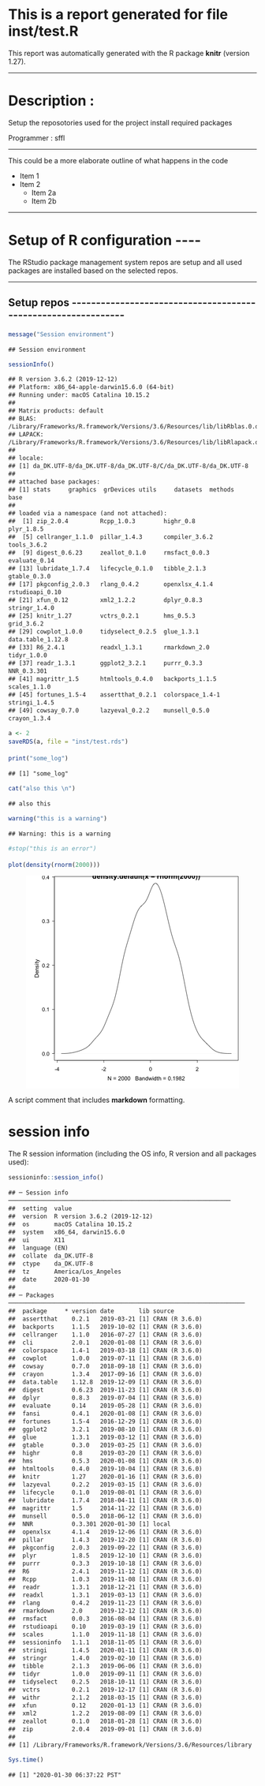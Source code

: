 # This is a report generated for file inst/test.R



This report was automatically generated with the R package **knitr**
(version 1.27).

*****************************************************************************
# Description :

Setup the reposotories used for the project install required packages

Programmer    : sffl
*****************************************************************************
This could be a more elaborate outline of what happens in the code
* Item 1
* Item 2
   + Item 2a
   + Item 2b

*****************************************************************************
# Setup of R configuration                                               ----

The RStudio package management system repos are setup and all used packages
are installed based on the selected repos.
*****************************************************************************
## Setup repos --------------------------------------------------------------


```r
message("Session environment")
```

```
## Session environment
```

```r
sessionInfo()
```

```
## R version 3.6.2 (2019-12-12)
## Platform: x86_64-apple-darwin15.6.0 (64-bit)
## Running under: macOS Catalina 10.15.2
## 
## Matrix products: default
## BLAS:   /Library/Frameworks/R.framework/Versions/3.6/Resources/lib/libRblas.0.dylib
## LAPACK: /Library/Frameworks/R.framework/Versions/3.6/Resources/lib/libRlapack.dylib
## 
## locale:
## [1] da_DK.UTF-8/da_DK.UTF-8/da_DK.UTF-8/C/da_DK.UTF-8/da_DK.UTF-8
## 
## attached base packages:
## [1] stats     graphics  grDevices utils     datasets  methods   base     
## 
## loaded via a namespace (and not attached):
##  [1] zip_2.0.4         Rcpp_1.0.3        highr_0.8         plyr_1.8.5       
##  [5] cellranger_1.1.0  pillar_1.4.3      compiler_3.6.2    tools_3.6.2      
##  [9] digest_0.6.23     zeallot_0.1.0     rmsfact_0.0.3     evaluate_0.14    
## [13] lubridate_1.7.4   lifecycle_0.1.0   tibble_2.1.3      gtable_0.3.0     
## [17] pkgconfig_2.0.3   rlang_0.4.2       openxlsx_4.1.4    rstudioapi_0.10  
## [21] xfun_0.12         xml2_1.2.2        dplyr_0.8.3       stringr_1.4.0    
## [25] knitr_1.27        vctrs_0.2.1       hms_0.5.3         grid_3.6.2       
## [29] cowplot_1.0.0     tidyselect_0.2.5  glue_1.3.1        data.table_1.12.8
## [33] R6_2.4.1          readxl_1.3.1      rmarkdown_2.0     tidyr_1.0.0      
## [37] readr_1.3.1       ggplot2_3.2.1     purrr_0.3.3       NNR_0.3.301      
## [41] magrittr_1.5      htmltools_0.4.0   backports_1.1.5   scales_1.1.0     
## [45] fortunes_1.5-4    assertthat_0.2.1  colorspace_1.4-1  stringi_1.4.5    
## [49] cowsay_0.7.0      lazyeval_0.2.2    munsell_0.5.0     crayon_1.3.4
```

```r
a <- 2
saveRDS(a, file = "inst/test.rds")

print("some_log")
```

```
## [1] "some_log"
```

```r
cat("also this \n")
```

```
## also this
```

```r
warning("this is a warning")
```

```
## Warning: this is a warning
```

```r
#stop("this is an error")

plot(density(rnorm(2000)))
```

<img src="figure/test-Rmdunnamed-chunk-1-1.png" title="plot of chunk unnamed-chunk-1" alt="plot of chunk unnamed-chunk-1" style="display: block; margin: auto;" />

A script comment that includes **markdown** formatting.

# session info
The R session information (including the OS info, R version and all
packages used):


```r
sessioninfo::session_info()
```

```
## ─ Session info ───────────────────────────────────────────────────────────────
##  setting  value                       
##  version  R version 3.6.2 (2019-12-12)
##  os       macOS Catalina 10.15.2      
##  system   x86_64, darwin15.6.0        
##  ui       X11                         
##  language (EN)                        
##  collate  da_DK.UTF-8                 
##  ctype    da_DK.UTF-8                 
##  tz       America/Los_Angeles         
##  date     2020-01-30                  
## 
## ─ Packages ───────────────────────────────────────────────────────────────────
##  package     * version date       lib source        
##  assertthat    0.2.1   2019-03-21 [1] CRAN (R 3.6.0)
##  backports     1.1.5   2019-10-02 [1] CRAN (R 3.6.0)
##  cellranger    1.1.0   2016-07-27 [1] CRAN (R 3.6.0)
##  cli           2.0.1   2020-01-08 [1] CRAN (R 3.6.0)
##  colorspace    1.4-1   2019-03-18 [1] CRAN (R 3.6.0)
##  cowplot       1.0.0   2019-07-11 [1] CRAN (R 3.6.0)
##  cowsay        0.7.0   2018-09-18 [1] CRAN (R 3.6.0)
##  crayon        1.3.4   2017-09-16 [1] CRAN (R 3.6.0)
##  data.table    1.12.8  2019-12-09 [1] CRAN (R 3.6.0)
##  digest        0.6.23  2019-11-23 [1] CRAN (R 3.6.0)
##  dplyr         0.8.3   2019-07-04 [1] CRAN (R 3.6.0)
##  evaluate      0.14    2019-05-28 [1] CRAN (R 3.6.0)
##  fansi         0.4.1   2020-01-08 [1] CRAN (R 3.6.0)
##  fortunes      1.5-4   2016-12-29 [1] CRAN (R 3.6.0)
##  ggplot2       3.2.1   2019-08-10 [1] CRAN (R 3.6.0)
##  glue          1.3.1   2019-03-12 [1] CRAN (R 3.6.0)
##  gtable        0.3.0   2019-03-25 [1] CRAN (R 3.6.0)
##  highr         0.8     2019-03-20 [1] CRAN (R 3.6.0)
##  hms           0.5.3   2020-01-08 [1] CRAN (R 3.6.0)
##  htmltools     0.4.0   2019-10-04 [1] CRAN (R 3.6.0)
##  knitr         1.27    2020-01-16 [1] CRAN (R 3.6.0)
##  lazyeval      0.2.2   2019-03-15 [1] CRAN (R 3.6.0)
##  lifecycle     0.1.0   2019-08-01 [1] CRAN (R 3.6.0)
##  lubridate     1.7.4   2018-04-11 [1] CRAN (R 3.6.0)
##  magrittr      1.5     2014-11-22 [1] CRAN (R 3.6.0)
##  munsell       0.5.0   2018-06-12 [1] CRAN (R 3.6.0)
##  NNR           0.3.301 2020-01-30 [1] local         
##  openxlsx      4.1.4   2019-12-06 [1] CRAN (R 3.6.0)
##  pillar        1.4.3   2019-12-20 [1] CRAN (R 3.6.0)
##  pkgconfig     2.0.3   2019-09-22 [1] CRAN (R 3.6.0)
##  plyr          1.8.5   2019-12-10 [1] CRAN (R 3.6.0)
##  purrr         0.3.3   2019-10-18 [1] CRAN (R 3.6.0)
##  R6            2.4.1   2019-11-12 [1] CRAN (R 3.6.0)
##  Rcpp          1.0.3   2019-11-08 [1] CRAN (R 3.6.0)
##  readr         1.3.1   2018-12-21 [1] CRAN (R 3.6.0)
##  readxl        1.3.1   2019-03-13 [1] CRAN (R 3.6.0)
##  rlang         0.4.2   2019-11-23 [1] CRAN (R 3.6.0)
##  rmarkdown     2.0     2019-12-12 [1] CRAN (R 3.6.0)
##  rmsfact       0.0.3   2016-08-04 [1] CRAN (R 3.6.0)
##  rstudioapi    0.10    2019-03-19 [1] CRAN (R 3.6.0)
##  scales        1.1.0   2019-11-18 [1] CRAN (R 3.6.0)
##  sessioninfo   1.1.1   2018-11-05 [1] CRAN (R 3.6.0)
##  stringi       1.4.5   2020-01-11 [1] CRAN (R 3.6.0)
##  stringr       1.4.0   2019-02-10 [1] CRAN (R 3.6.0)
##  tibble        2.1.3   2019-06-06 [1] CRAN (R 3.6.0)
##  tidyr         1.0.0   2019-09-11 [1] CRAN (R 3.6.0)
##  tidyselect    0.2.5   2018-10-11 [1] CRAN (R 3.6.0)
##  vctrs         0.2.1   2019-12-17 [1] CRAN (R 3.6.0)
##  withr         2.1.2   2018-03-15 [1] CRAN (R 3.6.0)
##  xfun          0.12    2020-01-13 [1] CRAN (R 3.6.0)
##  xml2          1.2.2   2019-08-09 [1] CRAN (R 3.6.0)
##  zeallot       0.1.0   2018-01-28 [1] CRAN (R 3.6.0)
##  zip           2.0.4   2019-09-01 [1] CRAN (R 3.6.0)
## 
## [1] /Library/Frameworks/R.framework/Versions/3.6/Resources/library
```

```r
Sys.time()
```

```
## [1] "2020-01-30 06:37:22 PST"
```

